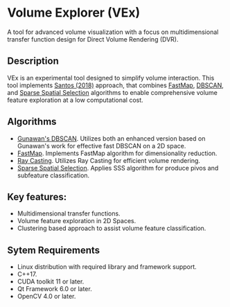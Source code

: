 # Volume Explorer (VEx)

A tool for advanced volume visualization with a focus on multidimensional transfer function design for Direct Volume Rendering (DVR).



## Description
VEx is an experimental tool designed to simplify volume interaction. This tool implements [Santos (2018)](https://repositorio.unesp.br/items/5d693752-868f-4670-aa80-5e2180469e3b) approach, that combines [FastMap](https://dl.acm.org/doi/pdf/10.1145/223784.223812), [DBSCAN](https://pure.tue.nl/ws/portalfiles/portal/46941219/760643-1.pdf), and [Sparse Spatial Selection](https://lbd.udc.es/Repository/Publications/Drafts/SpaSelofSpa.pdf) algorithms to enable comprehensive volume feature exploration at a low computational cost.


## Algorithms
- [Gunawan's DBSCAN](https://pure.tue.nl/ws/portalfiles/portal/46941219/760643-1.pdf). Utilizes both an enhanced version based on Gunawan's work for effective fast DBSCAN on a 2D space.
- [FastMap](https://dl.acm.org/doi/pdf/10.1145/223784.223812). Implements FastMap algorithm for dimensionality reduction.
- [Ray Casting](https://sci-hub.se/10.1109/38.511). Utilizes Ray Casting for efficient volume rendering.
- [Sparse Spatial Selection](https://lbd.udc.es/Repository/Publications/Drafts/SpaSelofSpa.pdf). Applies SSS algorithm for produce pivos and subfeature classification.


## Key features:
- Multidimensional transfer functions.
- Volume feature exploration in 2D Spaces.
- Clustering based approach to assist volume feature classification.


## Sytem Requirements 
- Linux distribution with required library and framework support.
- C++17.
- CUDA toolkit 11 or later.
- Qt Framework 6.0 or later.
- OpenCV 4.0 or later.
